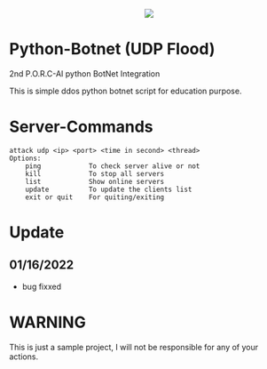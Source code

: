 <p align="center">
  <img src=" https://github.com/SamuelMwangi-YR/P.O.R.C-AI-py-botnet-Archon-s-Dagger-/main/Banner.png">
</p>

# Python-Botnet (UDP Flood)
2nd P.O.R.C-AI python BotNet Integration

This is simple ddos python botnet script for education purpose.

# Server-Commands
```
attack udp <ip> <port> <time in second> <thread>
Options:
	ping			To check server alive or not
	kill			To stop all servers
	list			Show online servers
	update			To update the clients list
	exit or quit 	For quiting/exiting
```
# Update
## 01/16/2022
* bug fixxed

# WARNING
This is just a sample project, I will not be responsible for any of your actions.
